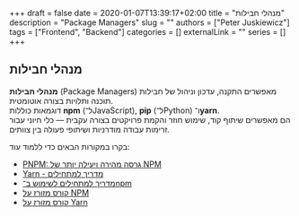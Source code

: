 +++
draft = false
date = 2020-01-07T13:39:17+02:00
title = "מנהלי חבילות"
description = "Package Managers"
slug = ""
authors = ["Peter Juskiewicz"]
tags = ["Frontend", "Backend"]
categories = []
externalLink = ""
series = []
+++

## מנהלי חבילות

**מנהלי חבילות** (Package Managers) מאפשרים התקנה, עדכון וניהול של חבילות תוכנה ותלויות בצורה אוטומטית.  
דוגמאות כוללות **npm** (ל־JavaScript), **pip** (ל־Python) ו־**yarn**.  
הם מאפשרים שיתוף קוד, שימוש חוזר והקמת פרויקטים בצורה עקבית — כלי חיוני עבור זרימות עבודה מודרניות ושיתופי פעולה בין צוותים.

בקרו במקורות הבאים כדי ללמוד עוד:

- [PNPM: גרסה מהירה ויעילה יותר של NPM](https://pnpm.io/)
- [Yarn - מדריך למתחילים](https://yarnpkg.com/en/docs/getting-started)
- [מדריך למתחילים לשימוש ב־npm](https://nodesource.com/blog/an-absolute-beginners-guide-to-using-npm/)
- [קורס מזורז על NPM](https://www.youtube.com/watch?v=jHDhaSSKmB0)
- [קורס מזורז על Yarn](https://www.youtube.com/watch?v=g9_6KmiBISk)
